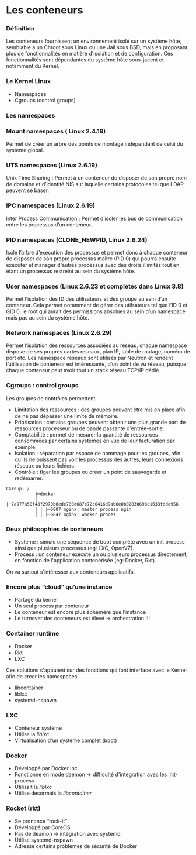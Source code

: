 # Les conteneurs

### Définition

Les conteneurs fournissent un environnement isolé sur un système hôte, semblable a un Chroot sous Linux ou une Jail sous BSD, mais en proposant plus de fonctionnalités en matière d'isolation et de configuration. Ces fonctionnalités sont dépendantes du système hôte sous-jacent et notamment du Kernel.

### Le Kernel Linux

- Namespaces
- Cgroups (control groups)

### Les namespaces

### Mount namespaces ( Linux 2.4.19)

Permet de créer un arbre des points de montage indépendant de celui du système global.

### UTS namespaces (Linux 2.6.19)

Unix Time Sharing : Permet à un conteneur de disposer de son propre nom de domaine et d’identité NIS sur laquelle certains protocoles tel que LDAP peuvent se baser.

### IPC namespaces (Linux 2.6.19)

Inter Process Communication : Permet d’isoler les bus de communication entre les processus d’un conteneur.

### PID namespaces (CLONE_NEWPID, Linux 2.6.24)

Isole l’arbre d’execution des processus et permet donc à chaque conteneur de disposer de son propre processus maître (PID 0) qui pourra ensuite exécuter et manager  d'autres processus avec des droits illimités tout en étant un processus restreint au sein du système hôte.

### User namespaces (Linux 2.6.23 et complétés dans Linux 3.8)

Permet l’isolation des ID des utilisateurs et des groupe au sein d’un conteneur. Cela permet notamment de gérer des utilsateurs tel que l’ID 0 et GID 0, le root qui aurait des permissions absolues au sein d’un namespace mais pas au sein du système hôte.

### Network namespaces (Linux 2.6.29)

Permet l’isolation des ressources associées au réseau, chaque namespace dispose de ses propres cartes reseaux, plan IP, table de routage, numéro de port etc. Les namespace réseaux sont utilisés par Neutron et rendent l’utilisation de conteneur est intéressante, d’un point de vu réseau, puisque chaque conteneur peut avoir tout un stack réseau TCP/IP dédié.

### Cgroups : control groups

Les groupes de contrôles permettent

- Limitation des ressources : des groupes peuvent être mis en place afin de ne pas dépasser une limite de mémoire.
- Priorisation : certains groupes peuvent obtenir une plus grande part de ressources processeur ou de bande passante d'entrée-sortie.
- Comptabilité : permet de mesurer la quantité de ressources consommées par certains systèmes en vue de leur facturation par exemple.
- Isolation : séparation par espace de nommage pour les groupes, afin qu'ils ne puissent pas voir les processus des autres, leurs connexions réseaux ou leurs fichiers.
- Contrôle : figer les groupes ou créer un point de sauvegarde et redémarrer.

```
CGroup: /
           ├─docker
           │ ├─7a977a50f48f2970b6ede780d687e72c0416d9ab6e0b02030698c1633fdde956
           │ │ ├─6807 nginx: master process ngin
           │ │ ├─6847 nginx: worker proces
```

### Deux philosophies de conteneurs

- Systeme : simule une séquence de boot complète avec un init process ainsi que plusieurs processus (eg: LXC, OpenVZ).
- Process : un conteneur exécute un ou plusieurs processus directement, en fonction de l'application contenerisée (eg: Docker, Rkt).

On va surtout s'intéresser aux conteneurs applicatifs.

### Encore plus “cloud” qu’une instance

- Partage du kernel
- Un seul process par conteneur
- Le conteneur est encore plus éphèmère que l’instance
- Le turnover des conteneurs est élevé -> orchestration !!!

### Container runtime

- Docker
- Rkt
- LXC

Ces solutions s'appuient sur des fonctions qui font interface avec le Kernel afin de creer les namespaces.

- libcontainer
- liblxc
- systemd-nspawn

### LXC

- Conteneur système
- Utilise la *liblxc*
- Virtualisation d'un système complet (boot)

### Docker

- Développé par Docker Inc.
- Fonctionne en mode daemon -> difficulté d'integration avec les init-process
- Utilisait la *liblxc*
- Utilise désormais la *libcontainer*

### Rocket (rkt)

- Se prononce “rock-it”
- Développé par CoreOS
- Pas de deamon -> intégration avec systemd.
- Utilise systemd-nspawn
- Adresse certains problèmes de sécurité de Docker
